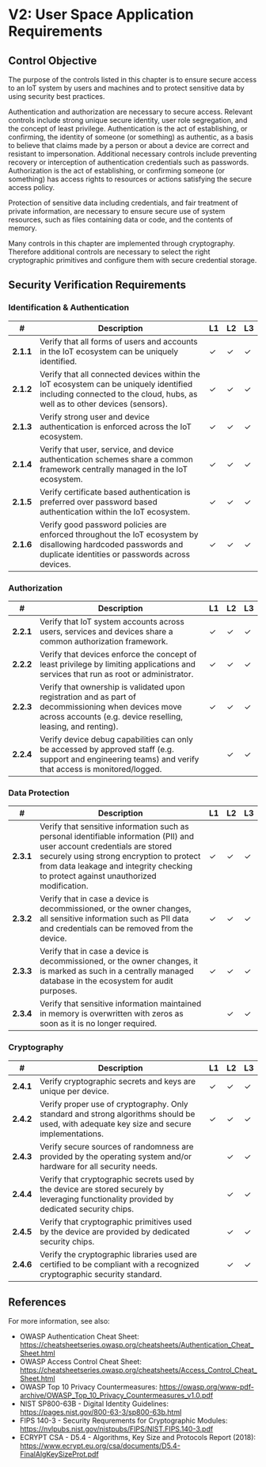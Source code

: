 # V2: User Space Application Requirements

## Control Objective

The purpose of the controls listed in this chapter is to ensure secure access to an IoT system by users and machines and to protect sensitive data by using security best practices.

Authentication and authorization are necessary to secure access. Relevant controls include strong unique secure identity, user role segregation, and the concept of least privilege. Authentication is the act of establishing, or confirming, the identity of someone (or something) as authentic, as a basis to believe that claims made by a person or about a device are correct and resistant to impersonation. Additional necessary controls include preventing recovery or interception of authentication credentials such as passwords. Authorization is the act of establishing, or confirming  someone (or something) has access rights to resources or actions satisfying the secure access policy.

Protection of sensitive data including credentials, and fair treatment of private information, are necessary to ensure secure use of system resources, such as files containing data or code, and the contents of memory.

Many controls in this chapter are implemented through cryptography. Therefore additional controls are necessary to select the right cryptographic primitives and configure them with secure credential storage.

## Security Verification Requirements

### Identification & Authentication

| # | Description | L1 | L2 | L3 |
| --  | ---------------------- | - | - | - |
| **2.1.1** | Verify that all forms of users and accounts in the IoT ecosystem can be uniquely identified. | ✓ | ✓ | ✓ |
| **2.1.2** | Verify that all connected devices within the IoT ecosystem can be uniquely identified including connected to the cloud, hubs, as well as to other devices (sensors). | ✓ | ✓ | ✓ |
| **2.1.3** | Verify strong user and device authentication is enforced across the IoT ecosystem. | ✓ | ✓ | ✓ |
| **2.1.4** | Verify that user, service, and device authentication schemes share a common framework centrally managed in the IoT ecosystem. | ✓ | ✓ | ✓ |
| **2.1.5** | Verify certificate based authentication is preferred over password based authentication within the IoT ecosystem. | ✓ | ✓ | ✓ |
| **2.1.6** | Verify good password policies are enforced throughout the IoT ecosystem by disallowing hardcoded passwords and duplicate identities or passwords across devices. | ✓ | ✓ | ✓ |


### Authorization

| # | Description | L1 | L2 | L3 |
| --  | ---------------------- | - | - | - |
| **2.2.1** | Verify that IoT system accounts across users, services and devices share a common authorization framework. | ✓ | ✓ | ✓ |
| **2.2.2** | Verify that devices enforce the concept of least privilege by limiting applications and services that run as root or administrator. | ✓ | ✓ | ✓ |
| **2.2.3** | Verify that ownership is validated upon registration and as part of decommissioning when devices move across accounts (e.g. device reselling, leasing, and renting).  | ✓ | ✓ | ✓ |
| **2.2.4** | Verify device debug capabilities can only be accessed by approved staff (e.g. support and engineering teams) and verify that access is monitored/logged. | | ✓ | ✓ |


### Data Protection

| # | Description | L1 | L2 | L3 |
| --  | ---------------------- | - | - | - |
| **2.3.1** | Verify that sensitive information such as personal identifiable information (PII) and user account credentials are stored securely using strong encryption to protect from data leakage and integrity checking to protect against unauthorized modification. | ✓ | ✓ | ✓ |
| **2.3.2** | Verify that in case a device is decommissioned, or the owner changes, all sensitive information such as PII data and credentials can be removed from the device. | ✓ | ✓ | ✓ |
| **2.3.3** | Verify that in case a device is decommissioned, or the owner changes, it is marked as such in a centrally managed database in the ecosystem for audit purposes. | ✓ | ✓ | ✓ |
| **2.3.4** | Verify that sensitive information maintained in memory is overwritten with zeros as soon as it is no longer required. | | ✓ | ✓ |


### Cryptography

| # | Description | L1 | L2 | L3 |
| --  | ---------------------- | - | - | - |
| **2.4.1** | Verify cryptographic secrets and keys are unique per device. | ✓ | ✓ | ✓ |
| **2.4.2** | Verify proper use of cryptography. Only standard and strong algorithms should be used, with adequate key size and secure implementations. | ✓ | ✓ | ✓ |
| **2.4.3** | Verify secure sources of randomness are provided by the operating system and/or hardware for all security needs. | | ✓ | ✓ |
| **2.4.4** | Verify that cryptographic secrets used by the device are stored securely by leveraging functionality provided by dedicated security chips. | | ✓ | ✓ |
| **2.4.5** | Verify that cryptographic primitives used by the device are provided by dedicated security chips. | | ✓ | ✓ |
| **2.4.6** | Verify the cryptographic libraries used are certified to be compliant with a recognized cryptographic security standard. | | ✓ | ✓ |

## References
For more information, see also:

- OWASP Authentication Cheat Sheet: <https://cheatsheetseries.owasp.org/cheatsheets/Authentication_Cheat_Sheet.html>
- OWASP Access Control Cheat Sheet: <https://cheatsheetseries.owasp.org/cheatsheets/Access_Control_Cheat_Sheet.html>
- OWASP Top 10 Privacy Countermeasures: <https://owasp.org/www-pdf-archive/OWASP_Top_10_Privacy_Countermeasures_v1.0.pdf>
- NIST SP800-63B - Digital Identity Guidelines: <https://pages.nist.gov/800-63-3/sp800-63b.html>
- FIPS 140-3 - Security Requrements for Cryptographic Modules: https://nvlpubs.nist.gov/nistpubs/FIPS/NIST.FIPS.140-3.pdf
- ECRYPT CSA - D5.4 - Algorithms, Key Size and Protocols Report (2018): <https://www.ecrypt.eu.org/csa/documents/D5.4-FinalAlgKeySizeProt.pdf>
